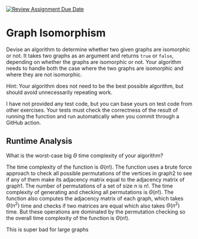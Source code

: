[![Review Assignment Due Date](https://classroom.github.com/assets/deadline-readme-button-24ddc0f5d75046c5622901739e7c5dd533143b0c8e959d652212380cedb1ea36.svg)](https://classroom.github.com/a/NYae883E)
# Graph Isomorphism

Devise an algorithm to determine whether two given graphs are isomorphic or not.
It takes two graphs as an argument and returns `true` or `false`, depending on
whether the graphs are isomorphic or not. Your algorithm needs to handle both
the case where the two graphs are isomorphic and where they are not isomorphic.

Hint: Your algorithm does not need to be the best possible algorithm, but should
avoid unnecessarily repeating work.

I have not provided any test code, but you can base yours on test code from
other exercises. Your tests must check the correctness of the result of running
the function and run automatically when you commit through a GitHub action.

## Runtime Analysis

What is the worst-case big $\Theta$ time complexity of your algorithm?

The time complexity of the function is $\Theta(n!)$. The function uses a brute force approach to check all possible permutations of the vertices in graph2 to see if any of them make its adjacency matrix equal to the adjacency matrix of graph1.
The number of permutations of a set of size $n$ is $n!$. The time complexity of generating and checking all permutations is $\Theta(n!)$.
The function also computes the adjacency matrix of each graph, which takes $\Theta(n^2)$ time and checks if two matrices are equal which also takes $\Theta(n^2)$ time. But these operations are dominated by the permutation checking so the overall time complexity of the function is $\Theta(n!)$.

This is super bad for large graphs
